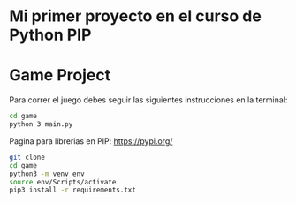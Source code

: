 # Mi primer proyecto en el curso de Python PIP
# Game Project

Para correr el juego debes seguir las siguientes instrucciones
en la terminal:

``` sh
cd game
python 3 main.py

```
Pagina para librerias en PIP: https://pypi.org/

``` sh
git clone
cd game
python3 -m venv env
source env/Scripts/activate
pip3 install -r requirements.txt
```